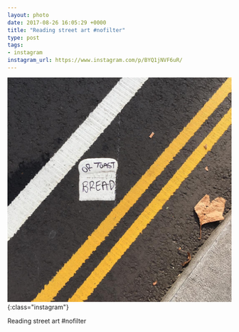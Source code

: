 ```yaml
---
layout: photo
date: 2017-08-26 16:05:29 +0000
title: "Reading street art #nofilter"
type: post
tags:
- instagram
instagram_url: https://www.instagram.com/p/BYQ1jNVF6uR/
---
```


![Instagram - BYQ1jNVF6uR](/img/BYQ1jNVF6uR.jpg){:class="instagram"}

Reading street art #nofilter
